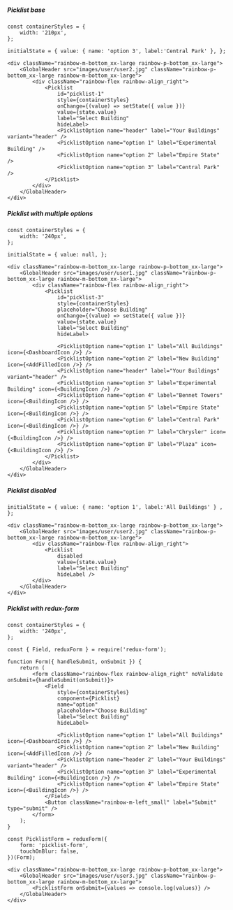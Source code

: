 ##### Picklist base

    const containerStyles = {
        width: '210px',
    };

    initialState = { value: { name: 'option 3', label:'Central Park' }, };

    <div className="rainbow-m-bottom_xx-large rainbow-p-bottom_xx-large">
        <GlobalHeader src="images/user/user2.jpg" className="rainbow-p-bottom_xx-large rainbow-m-bottom_xx-large">
            <div className="rainbow-flex rainbow-align_right">
                <Picklist
                    id="picklist-1"
                    style={containerStyles}
                    onChange={(value) => setState({ value })}
                    value={state.value}
                    label="Select Building"
                    hideLabel>
                    <PicklistOption name="header" label="Your Buildings" variant="header" />
                    <PicklistOption name="option 1" label="Experimental Building" />
                    <PicklistOption name="option 2" label="Empire State" />
                    <PicklistOption name="option 3" label="Central Park" />
                </Picklist>
            </div>
        </GlobalHeader>
    </div>

##### Picklist with multiple options

    const containerStyles = {
        width: '240px',
    };

    initialState = { value: null, };

    <div className="rainbow-m-bottom_xx-large rainbow-p-bottom_xx-large">
        <GlobalHeader src="images/user/user1.jpg" className="rainbow-p-bottom_xx-large rainbow-m-bottom_xx-large">
            <div className="rainbow-flex rainbow-align_right">
                <Picklist
                    id="picklist-3"
                    style={containerStyles}
                    placeholder="Choose Building"
                    onChange={(value) => setState({ value })}
                    value={state.value}
                    label="Select Building"
                    hideLabel>

                    <PicklistOption name="option 1" label="All Buildings" icon={<DashboardIcon />} />
                    <PicklistOption name="option 2" label="New Building" icon={<AddFilledIcon />} />
                    <PicklistOption name="header" label="Your Buildings" variant="header" />
                    <PicklistOption name="option 3" label="Experimental Building" icon={<BuildingIcon />} />
                    <PicklistOption name="option 4" label="Bennet Towers" icon={<BuildingIcon />} />
                    <PicklistOption name="option 5" label="Empire State" icon={<BuildingIcon />} />
                    <PicklistOption name="option 6" label="Central Park" icon={<BuildingIcon />} />
                    <PicklistOption name="option 7" label="Chrysler" icon={<BuildingIcon />} />
                    <PicklistOption name="option 8" label="Plaza" icon={<BuildingIcon />} />
                </Picklist>
            </div>
        </GlobalHeader>
    </div>

##### Picklist disabled

    initialState = { value: { name: 'option 1', label:'All Buildings' } , };

    <div className="rainbow-m-bottom_xx-large rainbow-p-bottom_xx-large">
        <GlobalHeader src="images/user/user2.jpg" className="rainbow-p-bottom_xx-large rainbow-m-bottom_xx-large">
            <div className="rainbow-flex rainbow-align_right">
                <Picklist
                    disabled
                    value={state.value}
                    label="Select Building"
                    hideLabel />
            </div>
        </GlobalHeader>
    </div>

##### Picklist with redux-form

    const containerStyles = {
        width: '240px',
    };

    const { Field, reduxForm } = require('redux-form');

    function Form({ handleSubmit, onSubmit }) {
        return (
            <form className="rainbow-flex rainbow-align_right" noValidate onSubmit={handleSubmit(onSubmit)}>
                <Field
                    style={containerStyles}
                    component={Picklist}
                    name="option"
                    placeholder="Choose Building"
                    label="Select Building"
                    hideLabel>

                    <PicklistOption name="option 1" label="All Buildings" icon={<DashboardIcon />} />
                    <PicklistOption name="option 2" label="New Building" icon={<AddFilledIcon />} />
                    <PicklistOption name="header 2" label="Your Buildings" variant="header" />
                    <PicklistOption name="option 3" label="Experimental Building" icon={<BuildingIcon />} />
                    <PicklistOption name="option 4" label="Empire State" icon={<BuildingIcon />} />
                </Field>
                <Button className="rainbow-m-left_small" label="Submit" type="submit" />
            </form>
        );
    }

    const PicklistForm = reduxForm({
        form: 'picklist-form',
        touchOnBlur: false,
    })(Form);

    <div className="rainbow-m-bottom_xx-large rainbow-p-bottom_xx-large">
        <GlobalHeader src="images/user/user3.jpg" className="rainbow-p-bottom_xx-large rainbow-m-bottom_xx-large">
            <PicklistForm onSubmit={values => console.log(values)} />
        </GlobalHeader>
    </div>
